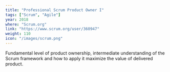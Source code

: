```yaml
---
title: "Professional Scrum Product Owner I"
tags: ["Scrum", "Agile"]
year: 2018
where: "Scrum.org"
link: "https://www.scrum.org/user/360947"
weight: 110
icon: "/images/scrum.png"
---
```

Fundamental level of product ownership, intermediate understanding of the Scrum framework and how to apply it maximize the value of delivered product.